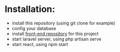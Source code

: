 # Installation:
+ install this repository (using git clone for example)
+ config your database
+ install [front-end repository](https://github.com/MoodyBlues04/SimpleAdminFront) for this project
+ start laravel server, using php artisan serve
+ start react, using npm start
